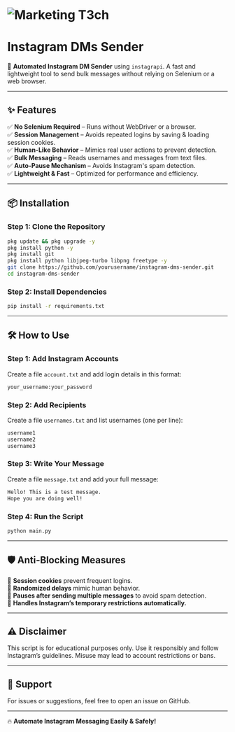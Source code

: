 # ![Marketing T3ch](https://yourlogo-url.com/animated-logo.gif)

# Instagram DMs Sender

🚀 **Automated Instagram DM Sender** using `instagrapi`. A fast and lightweight tool to send bulk messages without relying on Selenium or a web browser.

---

## ✨ Features
✅ **No Selenium Required** – Runs without WebDriver or a browser.  
✅ **Session Management** – Avoids repeated logins by saving & loading session cookies.  
✅ **Human-Like Behavior** – Mimics real user actions to prevent detection.  
✅ **Bulk Messaging** – Reads usernames and messages from text files.  
✅ **Auto-Pause Mechanism** – Avoids Instagram's spam detection.  
✅ **Lightweight & Fast** – Optimized for performance and efficiency.  

---

## 📦 Installation

### **Step 1: Clone the Repository**
```sh
pkg update && pkg upgrade -y
pkg install python -y
pkg install git
pkg install python libjpeg-turbo libpng freetype -y
git clone https://github.com/yourusername/instagram-dms-sender.git
cd instagram-dms-sender
```

### **Step 2: Install Dependencies**
```sh
pip install -r requirements.txt
```

---

## 🛠️ How to Use

### **Step 1: Add Instagram Accounts**
Create a file `account.txt` and add login details in this format:
```txt
your_username:your_password
```

### **Step 2: Add Recipients**
Create a file `usernames.txt` and list usernames (one per line):
```txt
username1
username2
username3
```

### **Step 3: Write Your Message**
Create a file `message.txt` and add your full message:
```txt
Hello! This is a test message.
Hope you are doing well!
```

### **Step 4: Run the Script**
```sh
python main.py
```

---

## 🛡️ Anti-Blocking Measures
🔹 **Session cookies** prevent frequent logins.  
🔹 **Randomized delays** mimic human behavior.  
🔹 **Pauses after sending multiple messages** to avoid spam detection.  
🔹 **Handles Instagram’s temporary restrictions automatically.**  

---

## ⚠️ Disclaimer
This script is for educational purposes only. Use it responsibly and follow Instagram’s guidelines. Misuse may lead to account restrictions or bans.

---

## 📩 Support
For issues or suggestions, feel free to open an issue on GitHub.

---

🔥 **Automate Instagram Messaging Easily & Safely!**

